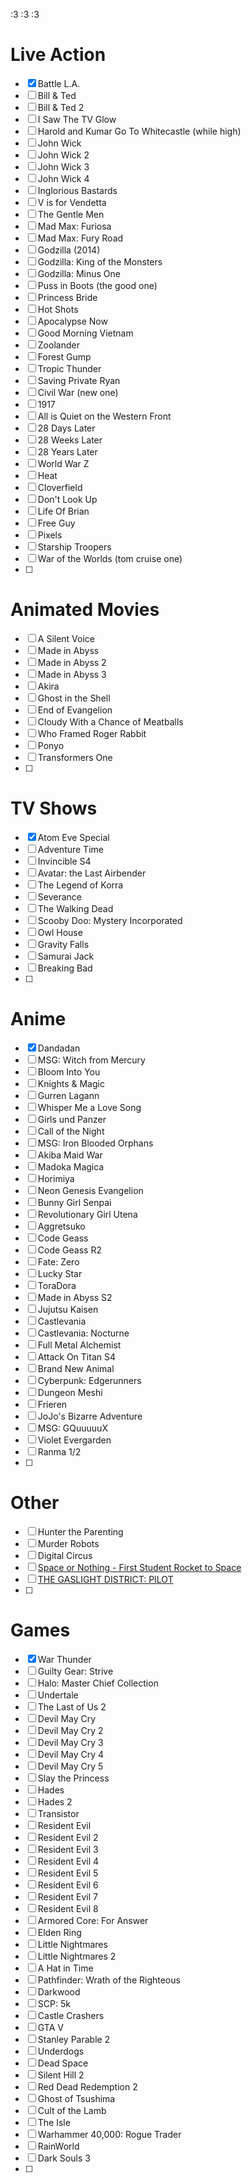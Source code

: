 :3 :3 :3
# Live Action
- [x] Battle L.A.
- [ ] Bill & Ted
- [ ] Bill & Ted 2
- [ ] I Saw The TV Glow
- [ ] Harold and Kumar Go To Whitecastle (while high)
- [ ] John Wick
- [ ] John Wick 2
- [ ] John Wick 3
- [ ] John Wick 4
- [ ] Inglorious Bastards
- [ ] V is for Vendetta
- [ ] The Gentle Men
- [ ] Mad Max: Furiosa
- [ ] Mad Max: Fury Road
- [ ] Godzilla (2014)
- [ ] Godzilla: King of the Monsters
- [ ] Godzilla: Minus One
- [ ] Puss in Boots (the good one)
- [ ] Princess Bride
- [ ] Hot Shots
- [ ] Apocalypse Now
- [ ] Good Morning Vietnam
- [ ] Zoolander
- [ ] Forest Gump
- [ ] Tropic Thunder
- [ ] Saving Private Ryan
- [ ] Civil War (new one)
- [ ] 1917
- [ ] All is Quiet on the Western Front
- [ ] 28 Days Later
- [ ] 28 Weeks Later
- [ ] 28 Years Later
- [ ] World War Z
- [ ] Heat
- [ ] Cloverfield
- [ ] Don't Look Up
- [ ] Life Of Brian
- [ ] Free Guy
- [ ] Pixels
- [ ] Starship Troopers
- [ ]  War of the Worlds (tom cruise one)
- [ ] 

# Animated Movies
- [ ] A Silent Voice
- [ ] Made in Abyss
- [ ] Made in Abyss 2
- [ ] Made in Abyss 3
- [ ] Akira
- [ ] Ghost in the Shell
- [ ] End of Evangelion
- [ ] Cloudy With a Chance of Meatballs
- [ ] Who Framed Roger Rabbit
- [ ] Ponyo
- [ ] Transformers One
- [ ] 

# TV Shows
- [x] Atom Eve Special
- [ ] Adventure Time
- [ ] Invincible S4
- [ ] Avatar: the Last Airbender
- [ ] The Legend of Korra
- [ ] Severance
- [ ] The Walking Dead
- [ ] Scooby Doo: Mystery Incorporated
- [ ] Owl House
- [ ] Gravity Falls
- [ ] Samurai Jack
- [ ] Breaking Bad
- [ ] 

# Anime
- [x] Dandadan
- [ ] MSG: Witch from Mercury
- [ ] Bloom Into You
- [ ] Knights & Magic
- [ ] Gurren Lagann
- [ ] Whisper Me a Love Song
- [ ] Girls und Panzer
- [ ] Call of the Night
- [ ] MSG: Iron Blooded Orphans
- [ ] Akiba Maid War
- [ ] Madoka Magica
- [ ] Horimiya
- [ ] Neon Genesis Evangelion
- [ ] Bunny Girl Senpai
- [ ] Revolutionary Girl Utena
- [ ] Aggretsuko
- [ ] Code Geass
- [ ] Code Geass R2
- [ ] Fate: Zero
- [ ] Lucky Star
- [ ] ToraDora
- [ ] Made in Abyss S2
- [ ] Jujutsu Kaisen
- [ ] Castlevania
- [ ] Castlevania: Nocturne
- [ ] Full Metal Alchemist
- [ ] Attack On Titan S4
- [ ] Brand New Animal
- [ ] Cyberpunk: Edgerunners
- [ ] Dungeon Meshi
- [ ] Frieren
- [ ] JoJo's Bizarre Adventure
- [ ] MSG: GQuuuuuX
- [ ] Violet Evergarden
- [ ] Ranma 1/2
- [ ] 

# Other
- [ ] Hunter the Parenting
- [ ] Murder Robots
- [ ] Digital Circus
- [ ] [Space or Nothing - First Student Rocket to Space](https://www.youtube.com/watch?v=72VkAoYt8mk)
- [ ] [THE GASLIGHT DISTRICT: PILOT](https://www.youtube.com/watch?v=IC8KsZniulw)
- [ ] 

# Games
- [x] War Thunder
- [ ] Guilty Gear: Strive
- [ ] Halo: Master Chief Collection
- [ ] Undertale
- [ ] The Last of Us 2
- [ ] Devil May Cry
- [ ] Devil May Cry 2
- [ ] Devil May Cry 3
- [ ] Devil May Cry 4
- [ ] Devil May Cry 5
- [ ] Slay the Princess
- [ ] Hades
- [ ] Hades 2
- [ ] Transistor
- [ ] Resident Evil
- [ ] Resident Evil 2
- [ ] Resident Evil 3
- [ ] Resident Evil 4
- [ ] Resident Evil 5
- [ ] Resident Evil 6
- [ ] Resident Evil 7
- [ ] Resident Evil 8
- [ ] Armored Core: For Answer
- [ ] Elden Ring
- [ ] Little Nightmares
- [ ] Little Nightmares 2
- [ ] A Hat in Time
- [ ] Pathfinder: Wrath of the Righteous
- [ ] Darkwood
- [ ] SCP: 5k
- [ ] Castle Crashers
- [ ] GTA V
- [ ] Stanley Parable 2
- [ ] Underdogs
- [ ] Dead Space
- [ ] Silent Hill 2
- [ ] Red Dead Redemption 2
- [ ] Ghost of Tsushima
- [ ] Cult of the Lamb
- [ ] The Isle
- [ ] Warhammer 40,000: Rogue Trader
- [ ] RainWorld
- [ ] Dark Souls 3
- [ ] 